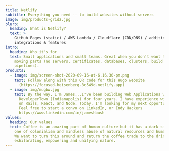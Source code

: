```yaml
---
title: Netlify
subtitle: Everything you need -- to build websites without servers
image: img/products-grid2.jpg
blurb:
  heading: What is Netlify?
  text: >
    GitHub Pages (static) / AWS Lambda / Cloudflare (CDN/DNS) / additional
    integrations & features
intro:
  heading: Who it's for
  text: Small applications and small teams. Great when you don't want too many
    moving parts (no servers, certificates, databases, clusters, build
    pipelines).
products:
  - image: img/screen-shot-2020-09-16-at-6.16.30-pm.png
    text: Follow along with this QR code for this Hugo website
      (https://focused-heisenberg-8c549d.netlify.app)
  - image: img/mugbw.jpg
    text: By the way, I'm James...I've been building Web Applications with
      DeveloperTown (Indianapolis) for four years. I have experience with Ruby
      on Rails, React, and Node. Today, I'm looking for my next opportunity.
      Feel free to start a convo on LinkedIn, or Indy Hackers
      https://www.linkedin.com/in/jameshbush
values:
  heading: Our values
  text: Coffee is an amazing part of human culture but it has a dark side too –
    one of colonialism and mindless abuse of natural resources and human lives.
    We want to turn this around and return the coffee trade to the drink’s
    exhilarating, empowering and unifying nature.
---
```


